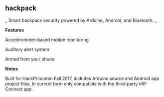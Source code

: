 ## hackpack
_ Smart backpack security powered by Arduino, Android, and Bluetooth.  _

**Features**

Accelerometer-based motion monitoring

Auditory alert system

Armed from your phone

**Notes**

Built for HackPrinceton Fall 2017, includes Arduino source and Android app project files. In current form only compatible with the third-party nRF Connect app.
